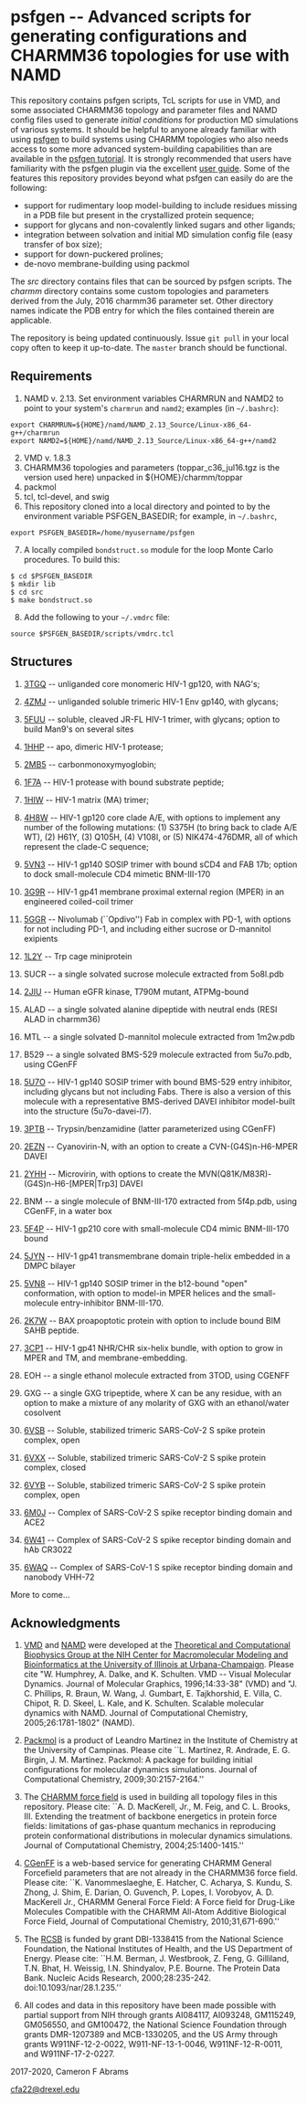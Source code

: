 # psfgen -- Advanced scripts for generating configurations and CHARMM36 topologies for use with NAMD

This repository contains psfgen scripts, TcL scripts for use in VMD, and some associated CHARMM36 topology and parameter files and NAMD config files used to generate _initial conditions_ for production MD simulations of various systems.  It should be helpful to anyone already familiar with using [psfgen](https://www.ks.uiuc.edu/Research/vmd/plugins/psfgen) to build systems using CHARMM topologies who also needs access to some more advanced system-building capabilities than are available in the [psfgen tutorial](https://www.ks.uiuc.edu/Research/namd/tutorial/NCSA2002/hands-on).  It is strongly recommended that users have familiarity with the psfgen plugin via the excellent [user guide](https://www.ks.uiuc.edu/Research/vmd/plugins/psfgen/ug.pdf). Some of the features this repository provides beyond what psfgen can easily do are the following:

* support for rudimentary loop model-building to include residues missing in a PDB file but present in the crystallized protein sequence;
* support for glycans and non-covalently linked sugars and other ligands;
* integration between solvation and initial MD simulation config file (easy transfer of box size);
* support for down-puckered prolines;
* de-novo membrane-building using packmol

The _src_ directory contains files that can be sourced by psfgen scripts.  The _charmm_ directory contains some custom topologies and parameters derived from the July, 2016 charmm36 parameter set.  Other directory names indicate the PDB entry for which the files contained therein are applicable.

The repository is being updated continuously.  Issue `git pull` in your local copy often to keep it up-to-date.  The `master` branch should be functional.

## Requirements

1. NAMD v. 2.13.  Set environment variables CHARMRUN and NAMD2 to point to your system's `charmrun` and `namd2`; examples (in `~/.bashrc`):
```
export CHARMRUN=${HOME}/namd/NAMD_2.13_Source/Linux-x86_64-g++/charmrun
export NAMD2=${HOME}/namd/NAMD_2.13_Source/Linux-x86_64-g++/namd2
```
2. VMD v. 1.8.3
3. CHARMM36 topologies and parameters (toppar_c36_jul16.tgz is the version used here) unpacked in ${HOME}/charmm/toppar
4. packmol
5. tcl, tcl-devel, and swig
6. This repository cloned into a local directory and pointed to by the environment variable PSFGEN_BASEDIR; for example, in `~/.bashrc`,
```
export PSFGEN_BASEDIR=/home/myusername/psfgen
```
7. A locally compiled `bondstruct.so` module for the loop Monte Carlo procedures.  To build this:

```
$ cd $PSFGEN_BASEDIR
$ mkdir lib
$ cd src
$ make bondstruct.so
```

8. Add the following to your `~/.vmdrc` file:
```
source $PSFGEN_BASEDIR/scripts/vmdrc.tcl
```

## Structures

1. [3TGQ](http://www.rcsb.org/pdb/explore/explore.do?structureId=3tgq) -- unliganded core monomeric HIV-1 gp120, with NAG's;

2. [4ZMJ](http://www.rcsb.org/pdb/explore/explore.do?structureId=4zmj) -- unliganded soluble trimeric HIV-1 Env gp140, with glycans;

3. [5FUU](http://www.rcsb.org/pdb/explore/explore.do?structureId=5fuu) -- soluble, cleaved JR-FL HIV-1 trimer, with glycans; option to build Man9's on several sites

4. [1HHP](http://www.rcsb.org/pdb/explore/explore.do?structureID=1hhp) -- apo, dimeric HIV-1 protease;

5. [2MB5](http://www.rcsb.org/pdb/explore/explore.do?structureID=2mb5) -- carbonmonoxymyoglobin;

6. [1F7A](http://www.rcsb.org/pdb/explore/explore.do?structureID=1f7a) -- HIV-1 protease with bound substrate peptide;

7. [1HIW](http://www.rcsb.org/pdb/explore/explore.do?structureID=1hiw) -- HIV-1 matrix (MA) trimer;

8. [4H8W](http://www.rcsb.org/pdb/explore/explore.do?structureID=4h8w) -- HIV-1 gp120 core clade A/E, with options to implement any number of the following mutations: (1) S375H (to bring back to clade A/E WT), (2) H61Y, (3) Q105H, (4) V108I, or (5) NIK474-476DMR, all of which represent the clade-C sequence;

9. [5VN3](http://www.rcsb.org/pdb/explore/explore.do?structureID=5vn3) -- HIV-1 gp140 SOSIP trimer with bound sCD4 and FAB 17b; option to dock small-molecule CD4 mimetic BNM-III-170

10. [3G9R](http://www.rcsb/org/pdb/explore/explore.do?structureID=3g9r) -- HIV-1 gp41 membrane proximal external region (MPER) in an engineered coiled-coil trimer  

11. [5GGR](http://www.rcsb.org/pdb/explore/explore.do?structureID=5ggr) -- Nivolumab (``Opdivo'') Fab in complex with PD-1, with options for not including PD-1, and including either sucrose or D-mannitol exipients

12. [1L2Y](http://www.rcsb.org/pdb/explore/explore.do?structureID=1l2y) -- Trp cage miniprotein

13. SUCR -- a single solvated sucrose molecule extracted from 5o8l.pdb

14. [2JIU](http://www.rcsb.org/pdb/explore.do?structureID=2jiu) -- Human eGFR kinase, T790M mutant, ATPMg-bound

15. ALAD -- a single solvated alanine dipeptide with neutral ends (RESI ALAD in charmm36)

16. MTL -- a single solvated D-mannitol molecule extracted from 1m2w.pdb

17. B529 -- a single solvated BMS-529 molecule extracted from 5u7o.pdb, using CGenFF

18. [5U7O](http://www.rcsb.org/pdb/explore/explore.do?structureID=5u7o) -- HIV-1 gp140 SOSIP trimer with bound BMS-529 entry inhibitor, including glycans but not including Fabs.  There is also a version of this molecule with a representative BMS-derived DAVEI inhibitor model-built into the structure (5u7o-davei-l7).

19. [3PTB](http://www.rcsb.org/pdb/explore/explore.do?structureID=3ptb) -- Trypsin/benzamidine (latter parameterized using CGenFF)

20. [2EZN](http://www.rcsb.org/pdb/explore/explore.do?structureID=2ezn) -- Cyanovirin-N, with an option to create a CVN-(G4S)n-H6-MPER DAVEI

21. [2YHH](http://www.rcsb.org/pdb/explore/explore.do?structureID=2yhh) -- Microvirin, with options to create the MVN(Q81K/M83R)-(G4S)n-H6-[MPER|Trp3] DAVEI

22. BNM -- a single molecule of BNM-III-170 extracted from 5f4p.pdb, using CGenFF, in a water box

23. [5F4P](http://www.rcsb.org/pdb/explore/explore.do?structureID=5f4p) -- HIV-1 gp210 core with small-molecule CD4 mimic BNM-III-170 bound

24. [5JYN](http://www.rcsb.org/pdb/explore/explore.do?structureID=5jyn) -- HIV-1 gp41 transmembrane domain triple-helix embedded in a DMPC bilayer

25. [5VN8](http://www.rcsb.org/pdb/explore/explore.do?structureID=5vn8) -- HIV-1 gp140 SOSIP trimer in the b12-bound "open" conformation, with option to model-in MPER helices and the small-molecule entry-inhibitor BNM-III-170.

26. [2K7W](http://www.rcsb.org/pdb/explore/explore.do?structureID=2k7w) -- BAX proapoptotic protein with option to include bound BIM SAHB peptide.

27. [3CP1](http://www.rcsb.org/pdb/explore/explore.do?structureID=3cp1) -- HIV-1 gp41 NHR/CHR six-helix bundle, with option to grow in MPER and TM, and membrane-embedding.

28. EOH -- a single ethanol molecule extracted from 3TOD, using CGENFF

29. GXG -- a single GXG tripeptide, where X can be any residue, with 
an option to make a mixture of any molarity of GXG with an ethanol/water
cosolvent

31. [6VSB](http://www.rcsb.org/pdb/explore/explore.do?structureID=6vsb) -- Soluble, stabilized trimeric SARS-CoV-2 S spike protein complex, open

32. [6VXX](http://www.rcsb.org/pdb/explore/explore.do?structureID=6vxx) -- Soluble, stabilized trimeric SARS-CoV-2 S spike protein complex, closed

33. [6VYB](http://www.rcsb.org/pdb/explore/explore.do?structureID=6vyb) -- Soluble, stabilized trimeric SARS-CoV-2 S spike protein complex, open

34. [6M0J](http://www.rcsb.org/pdb/explore/explore/explore.do?structureID=6m0j) -- Complex of SARS-CoV-2 S spike receptor binding domain and ACE2

34. [6W41](http://www.rcsb.org/pdb/explore/explore/explore.do?structureID=6w41) -- Complex of SARS-CoV-2 S spike receptor binding domain and hAb CR3022

35. [6WAQ](http://www.rcsb.org/pdb/explore/explore/explore.do?structureID=6waq) -- Complex of SARS-CoV-1 S spike receptor binding domain and nanobody VHH-72

More to come...

## Acknowledgments

1. [VMD](http://www.ks.uiuc.edu/Research/vmd) and [NAMD](http://www.ks.uiuc.edu/Research/namd) were developed at the [Theoretical and Computational Biophysics Group at the NIH Center for Macromolecular Modeling and Bioinformatics at the University of Illinois at Urbana-Champaign](http://www.ks.uiuc.edu).  Please cite "W. Humphrey, A. Dalke, and K. Schulten.  VMD -- Visual Molecular Dynamics. Journal of Molecular Graphics, 1996;14:33-38" (VMD) and "J. C. Phillips, R. Braun, W. Wang, J. Gumbart, E. Tajkhorshid, E. Villa, C. Chipot, R. D. Skeel, L. Kale, and K. Schulten. Scalable molecular dynamics with NAMD. Journal of Computational Chemistry, 2005;26:1781-1802" (NAMD).

2. [Packmol](https://www.ime.unicamp.br/~martinez/packmol/userguide.shtml) is a product of Leandro Martinez in the Institute of Chemistry at the University of Campinas.  Please cite ``L. Martínez, R. Andrade, E. G. Birgin, J. M. Martínez. Packmol: A package for building initial configurations for molecular dynamics simulations. Journal of Computational Chemistry, 2009;30:2157-2164.'' 

3. The [CHARMM force field](http://mackerell.umaryland.edu/charmm_ff.shtml) is used in building all topology files in this repository.  Please cite: ``A. D. MacKerell, Jr., M. Feig, and C. L. Brooks, III. Extending the treatment of backbone energetics in protein force fields: limitations of gas-phase quantum mechanics in reproducing protein conformational distributions in molecular dynamics simulations. Journal of Computational Chemistry, 2004;25:1400-1415.''

4. [CGenFF](https://cgenff.paramchem.org/) is a web-based service for generating CHARMM General Forcefield parameters that are not already in the CHARMM36 force field.  Please cite: ``K. Vanommeslaeghe, E. Hatcher, C. Acharya, S. Kundu, S. Zhong, J. Shim, E. Darian, O. Guvench, P. Lopes, I. Vorobyov, A. D. MacKerell Jr., CHARMM General Force Field: A Force field for Drug-Like Molecules Compatible with the CHARMM All-Atom Additive Biological Force Field, Journal of Computational Chemistry, 2010;31,671-690.'' 

5. The [RCSB](https://rcsb.org) is funded by grant DBI-1338415 from the National Science Foundation, the National Institutes of Health, and the US Department of Energy.  Please cite:  ``H.M. Berman, J. Westbrook, Z. Feng, G. Gilliland, T.N. Bhat, H. Weissig, I.N. Shindyalov, P.E. Bourne. The Protein Data Bank. Nucleic Acids Research, 2000;28:235-242. doi:10.1093/nar/28.1.235.''

6. All codes and data in this repository have been made possible with partial support from NIH through grants AI084117, AI093248, GM115249, GM056550, and GM100472, the National Science Foundation through grants DMR-1207389 and MCB-1330205, and the US Army through grants W911NF-12-2-0022, W911-NF-13-1-0046, W911NF-12-R-0011, and W911NF-17-2-0227.

2017-2020, Cameron F Abrams

cfa22@drexel.edu

